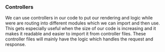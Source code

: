 ### Controllers

We can use controllers in our code to put our rendering and logic while were are routing into different modules which we can import and then use. This gets especially useful when the size of our code is increasing and it makes it readable and easier to import it from controller files. These controller files will mainly have the logic which handles the request and response.
